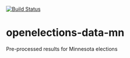 [![Build Status](https://github.com/openelections/openelections-data-mn/actions/workflows/data_tests.yml/badge.svg?branch=master)](https://github.com/openelections/openelections-data-mn/actions/workflows/data_tests.yml?query=branch%3Amaster)

# openelections-data-mn
Pre-processed results for Minnesota elections

